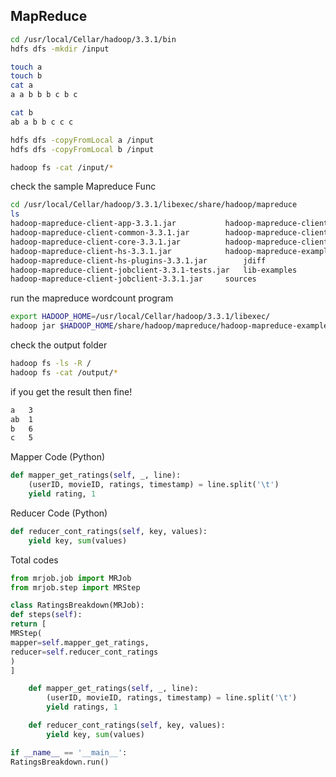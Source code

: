 ## MapReduce

```bash
cd /usr/local/Cellar/hadoop/3.3.1/bin
hdfs dfs -mkdir /input

touch a
touch b
cat a
a a b b b c b c

cat b
ab a b b c c c

hdfs dfs -copyFromLocal a /input
hdfs dfs -copyFromLocal b /input
```

```bash
hadoop fs -cat /input/*
```

check the sample Mapreduce Func
```bash
cd /usr/local/Cellar/hadoop/3.3.1/libexec/share/hadoop/mapreduce
ls
hadoop-mapreduce-client-app-3.3.1.jar			hadoop-mapreduce-client-nativetask-3.3.1.jar
hadoop-mapreduce-client-common-3.3.1.jar		hadoop-mapreduce-client-shuffle-3.3.1.jar
hadoop-mapreduce-client-core-3.3.1.jar			hadoop-mapreduce-client-uploader-3.3.1.jar
hadoop-mapreduce-client-hs-3.3.1.jar			hadoop-mapreduce-examples-3.3.1.jar
hadoop-mapreduce-client-hs-plugins-3.3.1.jar		jdiff
hadoop-mapreduce-client-jobclient-3.3.1-tests.jar	lib-examples
hadoop-mapreduce-client-jobclient-3.3.1.jar		sources
```
run the mapreduce wordcount program
```bash
export HADOOP_HOME=/usr/local/Cellar/hadoop/3.3.1/libexec/
hadoop jar $HADOOP_HOME/share/hadoop/mapreduce/hadoop-mapreduce-examples-3.3.1.jar wordcount /input/ /output/
```
check the output folder
```bash
hadoop fs -ls -R /
hadoop fs -cat /output/*
```
if you get the result then fine!
```bash
a	3
ab	1
b	6
c	5
```

Mapper Code (Python)

```python
def mapper_get_ratings(self, _, line):
    (userID, movieID, ratings, timestamp) = line.split('\t')
    yield rating, 1

```
Reducer Code (Python)

```python
def reducer_cont_ratings(self, key, values):
    yield key, sum(values)
```

Total codes
```python
from mrjob.job import MRJob
from mrjob.step import MRStep

class RatingsBreakdown(MRJob):
def steps(self):
return [
MRStep(
mapper=self.mapper_get_ratings,
reducer=self.reducer_cont_ratings
)
]

    def mapper_get_ratings(self, _, line):
        (userID, movieID, ratings, timestamp) = line.split('\t')
        yield ratings, 1

    def reducer_cont_ratings(self, key, values):
        yield key, sum(values)

if __name__ == '__main__':
RatingsBreakdown.run()
```
